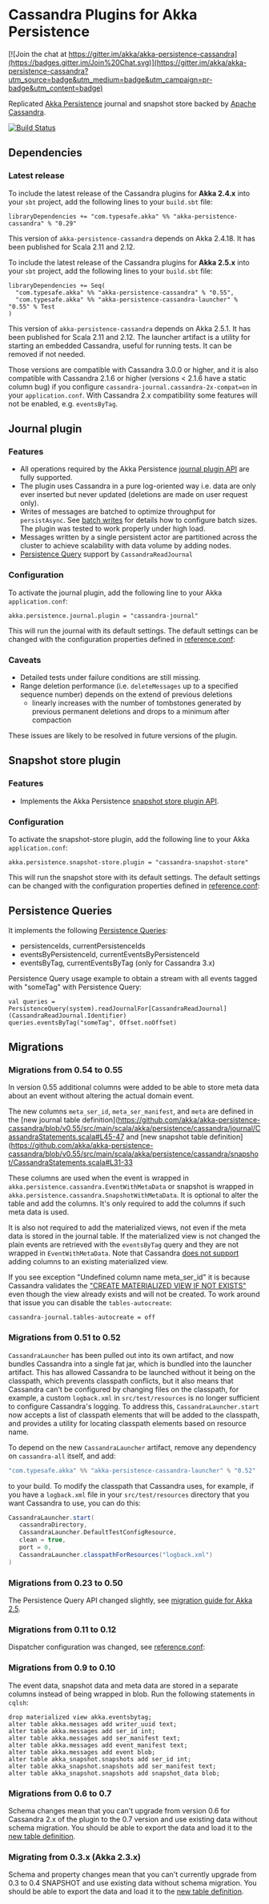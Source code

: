 Cassandra Plugins for Akka Persistence
======================================

[![Join the chat at https://gitter.im/akka/akka-persistence-cassandra](https://badges.gitter.im/Join%20Chat.svg)](https://gitter.im/akka/akka-persistence-cassandra?utm_source=badge&utm_medium=badge&utm_campaign=pr-badge&utm_content=badge)

Replicated [Akka Persistence](http://doc.akka.io/docs/akka/2.4/scala/persistence.html) journal and snapshot store backed by [Apache Cassandra](http://cassandra.apache.org/).

[![Build Status](https://travis-ci.org/akka/akka-persistence-cassandra.svg?branch=master)](https://travis-ci.org/akka/akka-persistence-cassandra)

Dependencies
------------

### Latest release

To include the latest release of the Cassandra plugins for **Akka 2.4.x** into your `sbt` project, add the following lines to your `build.sbt` file:

    libraryDependencies += "com.typesafe.akka" %% "akka-persistence-cassandra" % "0.29"

This version of `akka-persistence-cassandra` depends on Akka 2.4.18. It has been published for Scala 2.11 and 2.12.

To include the latest release of the Cassandra plugins for **Akka 2.5.x** into your `sbt` project, add the following lines to your `build.sbt` file:

    libraryDependencies += Seq(
      "com.typesafe.akka" %% "akka-persistence-cassandra" % "0.55",
      "com.typesafe.akka" %% "akka-persistence-cassandra-launcher" % "0.55" % Test
    )

This version of `akka-persistence-cassandra` depends on Akka 2.5.1. It has been published for Scala 2.11 and 2.12.  The launcher artifact is a utility for starting an embedded Cassandra, useful for running tests. It can be removed if not needed.

Those versions are compatible with Cassandra 3.0.0 or higher, and it is also compatible with Cassandra 2.1.6 or higher (versions < 2.1.6 have a static column bug) if you configure `cassandra-journal.cassandra-2x-compat=on` in your `application.conf`. With Cassandra 2.x compatibility some features will not be enabled, e.g. `eventsByTag`.

Journal plugin
--------------

### Features

- All operations required by the Akka Persistence [journal plugin API](http://doc.akka.io/docs/akka/2.4/scala/persistence.html#journal-plugin-api) are fully supported.
- The plugin uses Cassandra in a pure log-oriented way i.e. data are only ever inserted but never updated (deletions are made on user request only).
- Writes of messages are batched to optimize throughput for `persistAsync`. See [batch writes](http://doc.akka.io/docs/akka/2.4/scala/persistence.html#batch-writes) for details how to configure batch sizes. The plugin was tested to work properly under high load.
- Messages written by a single persistent actor are partitioned across the cluster to achieve scalability with data volume by adding nodes.
- [Persistence Query](http://doc.akka.io/docs/akka/current/scala/persistence-query.html) support by `CassandraReadJournal`

### Configuration

To activate the journal plugin, add the following line to your Akka `application.conf`:

    akka.persistence.journal.plugin = "cassandra-journal"

This will run the journal with its default settings. The default settings can be changed with the configuration properties defined in [reference.conf](https://github.com/akka/akka-persistence-cassandra/blob/v0.55/core/src/main/resources/reference.conf):

### Caveats

- Detailed tests under failure conditions are still missing.
- Range deletion performance (i.e. `deleteMessages` up to a specified sequence number) depends on the extend of previous deletions
    - linearly increases with the number of tombstones generated by previous permanent deletions and drops to a minimum after compaction

These issues are likely to be resolved in future versions of the plugin.

Snapshot store plugin
---------------------

### Features

- Implements the Akka Persistence [snapshot store plugin API](http://doc.akka.io/docs/akka/2.4/scala/persistence.html#snapshot-store-plugin-api).

### Configuration

To activate the snapshot-store plugin, add the following line to your Akka `application.conf`:

    akka.persistence.snapshot-store.plugin = "cassandra-snapshot-store"

This will run the snapshot store with its default settings. The default settings can be changed with the configuration properties defined in [reference.conf](https://github.com/akka/akka-persistence-cassandra/blob/v0.55/core/src/main/resources/reference.conf):

Persistence Queries
-------------------

It implements the following [Persistence Queries](http://doc.akka.io/docs/akka/2.4/scala/persistence-query.html):

* persistenceIds, currentPersistenceIds
* eventsByPersistenceId, currentEventsByPersistenceId
* eventsByTag, currentEventsByTag (only for Cassandra 3.x)

Persistence Query usage example to obtain a stream with all events tagged with "someTag" with Persistence Query:

    val queries = PersistenceQuery(system).readJournalFor[CassandraReadJournal](CassandraReadJournal.Identifier)
    queries.eventsByTag("someTag", Offset.noOffset)

Migrations
----------

### Migrations from 0.54 to 0.55

In version 0.55 additional columns were added to be able to store meta data about an event without altering
the actual domain event.

The new columns `meta_ser_id`, `meta_ser_manifest`, and `meta` are defined in the [new journal table definition](https://github.com/akka/akka-persistence-cassandra/blob/v0.55/src/main/scala/akka/persistence/cassandra/journal/CassandraStatements.scala#L45-47 and [new snapshot table definition](https://github.com/akka/akka-persistence-cassandra/blob/v0.55/src/main/scala/akka/persistence/cassandra/snapshot/CassandraStatements.scala#L31-33

These columns are used when the event is wrapped in `akka.persistence.cassandra.EventWithMetaData` or snapshot is wrapped in `akka.persistence.cassandra.SnapshotWithMetaData`. It is optional to alter the table and add the columns. It's only required to add the columns if such meta data is used.

It is also not required to add the materialized views, not even if the meta data is stored in the journal table. If the materialized view is not changed the plain events are retrieved with the `eventsByTag` query and they are not wrapped in `EventWithMetaData`. Note that Cassandra [does not support](http://docs.datastax.com/en/cql/3.3/cql/cql_reference/cqlAlterMaterializedView.html) adding columns to an existing materialized view.


If you see exception "Undefined column name meta_ser_id" it is because Cassandra validates the ["CREATE MATERIALIZED VIEW IF NOT EXISTS"](https://docs.datastax.com/en/cql/3.3/cql/cql_reference/cqlCreateMaterializedView.html#cqlCreateMaterializedView__if-not-exists) even though the view already exists and will not be created. To work around that issue you can disable the `tables-autocreate`:

```
cassandra-journal.tables-autocreate = off
``` 

### Migrations from 0.51 to 0.52

`CassandraLauncher` has been pulled out into its own artifact, and now bundles Cassandra into a single fat jar, which is bundled into the launcher artifact. This has allowed Cassandra to be launched without it being on the classpath, which prevents classpath conflicts, but it also means that Cassandra can't be configured by changing files on the classpath, for example, a custom `logback.xml` in `src/test/resources` is no longer sufficient to configure Cassandra's logging. To address this, `CassandraLauncher.start` now accepts a list of classpath elements that will be added to the classpath, and provides a utility for locating classpath elements based on resource name.

To depend on the new `CassandraLauncher` artifact, remove any dependency on `cassandra-all` itself, and add:

```scala
"com.typesafe.akka" %% "akka-persistence-cassandra-launcher" % "0.52"
```

to your build.  To modify the classpath that Cassandra uses, for example, if you have a `logback.xml` file in your `src/test/resources` directory that you want Cassandra to use, you can do this:

```scala
CassandraLauncher.start(
   cassandraDirectory,
   CassandraLauncher.DefaultTestConfigResource,
   clean = true,
   port = 0,
   CassandraLauncher.classpathForResources("logback.xml")
)
```

### Migrations from 0.23 to 0.50

The Persistence Query API changed slightly, see [migration guide for Akka 2.5](http://doc.akka.io/docs/akka/2.5-M1/project/migration-guide-2.4.x-2.5.x.html#Persistence_Query).

### Migrations from 0.11 to 0.12

Dispatcher configuration was changed, see [reference.conf](https://github.com/akka/akka-persistence-cassandra/blob/v0.55/core/src/main/resources/reference.conf):

### Migrations from 0.9 to 0.10

The event data, snapshot data and meta data are stored in a separate columns instead of being wrapped in blob. Run the following statements in `cqlsh`:

    drop materialized view akka.eventsbytag;
    alter table akka.messages add writer_uuid text;
    alter table akka.messages add ser_id int;
    alter table akka.messages add ser_manifest text;
    alter table akka.messages add event_manifest text;
    alter table akka.messages add event blob;
    alter table akka_snapshot.snapshots add ser_id int;
    alter table akka_snapshot.snapshots add ser_manifest text;
    alter table akka_snapshot.snapshots add snapshot_data blob;

### Migrations from 0.6 to 0.7

Schema changes mean that you can't upgrade from version 0.6 for Cassandra 2.x of the plugin to the 0.7 version and use existing data without schema migration. You should be able to export the data and load it to the [new table definition](https://github.com/akka/akka-persistence-cassandra/blob/v0.7/src/main/scala/akka/persistence/cassandra/journal/CassandraStatements.scala#L25).

### Migrating from 0.3.x (Akka 2.3.x)

Schema and property changes mean that you can't currently upgrade from 0.3 to 0.4 SNAPSHOT and use existing data without schema migration. You should be able to export the data and load it to the [new table definition](https://github.com/akka/akka-persistence-cassandra/blob/v0.9/src/main/scala/akka/persistence/cassandra/journal/CassandraStatements.scala).

